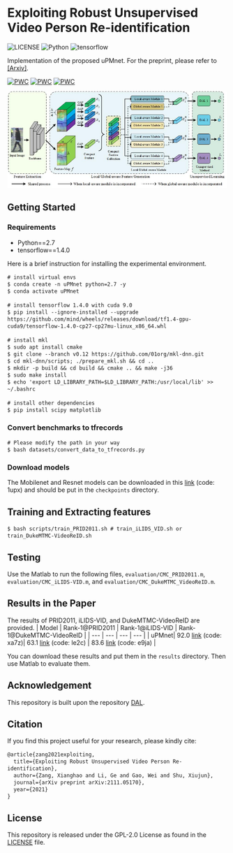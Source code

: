 # Exploiting Robust Unsupervised Video Person Re-identification
![LICENSE](https://img.shields.io/badge/license-GPL%202.0-green)
![Python](https://img.shields.io/badge/python-2.7-blue.svg)
![tensorflow](https://img.shields.io/badge/tensorflow-1.4.0-%237732a8)


Implementation of the proposed uPMnet. For the preprint, please refer to [[Arxiv]](https://arxiv.org/pdf/2111.05170v1.pdf).

[![PWC](https://img.shields.io/endpoint.svg?url=https://paperswithcode.com/badge/exploiting-robust-unsupervised-video-person/unsupervised-person-re-identification-on-9)](https://paperswithcode.com/sota/unsupervised-person-re-identification-on-9?p=exploiting-robust-unsupervised-video-person)
[![PWC](https://img.shields.io/endpoint.svg?url=https://paperswithcode.com/badge/exploiting-robust-unsupervised-video-person/unsupervised-person-re-identification-on-10)](https://paperswithcode.com/sota/unsupervised-person-re-identification-on-10?p=exploiting-robust-unsupervised-video-person)
[![PWC](https://img.shields.io/endpoint.svg?url=https://paperswithcode.com/badge/exploiting-robust-unsupervised-video-person/unsupervised-person-re-identification-on-11)](https://paperswithcode.com/sota/unsupervised-person-re-identification-on-11?p=exploiting-robust-unsupervised-video-person)

![framework](./preprocessing/framework.jpg)


## Getting Started
### Requirements
- Python==2.7
- tensorflow==1.4.0

Here is a brief instruction for installing the experimental environment.
```
# install virtual envs
$ conda create -n uPMnet python=2.7 -y
$ conda activate uPMnet

# install tensorflow 1.4.0 with cuda 9.0
$ pip install --ignore-installed --upgrade https://github.com/mind/wheels/releases/download/tf1.4-gpu-cuda9/tensorflow-1.4.0-cp27-cp27mu-linux_x86_64.whl

# install mkl
$ sudo apt install cmake
$ git clone --branch v0.12 https://github.com/01org/mkl-dnn.git
$ cd mkl-dnn/scripts; ./prepare_mkl.sh && cd ..
$ mkdir -p build && cd build && cmake .. && make -j36
$ sudo make install
$ echo 'export LD_LIBRARY_PATH=$LD_LIBRARY_PATH:/usr/local/lib' >> ~/.bashrc

# install other dependencies
$ pip install scipy matplotlib
```

### Convert benchmarks to tfrecords
```
# Please modify the path in your way
$ bash datasets/convert_data_to_tfrecords.py
```

### Download models
The Mobilenet and Resnet models can be downloaded in this [link](https://pan.baidu.com/s/1jzjdWkS20aaWpAhAmXkFXQ) (code: 1upx) and should be put in the `checkpoints` directory.

## Training and Extracting features
```
$ bash scripts/train_PRID2011.sh # train_iLIDS_VID.sh or train_DukeMTMC-VideoReID.sh
```


## Testing
Use the Matlab to run the following files, `evaluation/CMC_PRID2011.m`, `evaluation/CMC_iLIDS-VID.m`, and `evaluation/CMC_DukeMTMC_VideoReID.m`. 

## Results in the Paper
The results of PRID2011, iLIDS-VID, and DukeMTMC-VideoReID are provided.
| Model | Rank-1@PRID2011 | Rank-1@iLIDS-VID | Rank-1@DukeMTMC-VideoReID |
| --- | --- | --- | --- |
| uPMnet| 92.0 [link](https://pan.baidu.com/s/1-6LEdwZNC0ldCuzLpgu_OQ) (code: xa7z)| 63.1 [link](https://pan.baidu.com/s/1pgRPtWD0A9aXiQvoyPnNRg) (code: le2c) | 83.6 [link](https://pan.baidu.com/s/196OcTxK36pYSm6fbQnC4Wg) (code: e9ja) | 

You can download these results and put them in the `results` directory. Then use Matlab to evaluate them. 


## Acknowledgement

This repository is built upon the repository [DAL](https://github.com/yanbeic/Deep-Association-Learning).

## Citation
If you find this project useful for your research, please kindly cite:

```
@article{zang2021exploiting,
  title={Exploiting Robust Unsupervised Video Person Re-identification},
  author={Zang, Xianghao and Li, Ge and Gao, Wei and Shu, Xiujun},
  journal={arXiv preprint arXiv:2111.05170},
  year={2021}
}
```

## License
This repository is released under the GPL-2.0 License as found in the [LICENSE](LICENSE) file.
